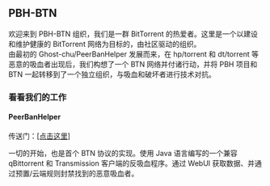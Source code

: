 ## PBH-BTN

欢迎来到 PBH-BTN 组织，我们是一群 BitTorrent 的热爱者。这里是一个以建设和维护健康的 BitTorrent 网络为目标的，由社区驱动的组织。  
由最初的 Ghost-chu/PeerBanHelper 发展而来，在 hp/torrent 和 dt/torrent 等恶意的吸血者出现后，我们构想了一个 BTN 网络并付诸行动，并将 PBH 项目和 BTN 一起转移到了一个独立组织，与吸血和破坏者进行技术对抗。  

### 看看我们的工作

#### PeerBanHelper

传送门：[[点击这里]](https://github.com/PBH-BTN/PeerBanHelper)

一切的开始，也是首个 BTN 协议的实现。使用 Java 语言编写的一个兼容 qBittorrent 和 Transmission 客户端的反吸血程序。通过 WebUI 获取数据、并通过预置/云端规则封禁找到的恶意吸血者。
